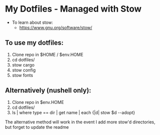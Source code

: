 # My Dotfiles - Managed with Stow
- To learn about stow: 
    - https://www.gnu.org/software/stow/

## To use my dotfiles:
1. Clone repo in $HOME / $env.HOME
2. cd dotfiles/
3. stow cargo
4. stow config
5. stow fonts
    
## Alternatively (nushell only):
1. Clone repo in $env.HOME 
2. cd dotfiles/
3. ls | where type == dir | get name | each {|d| stow $d --adopt}

The alternative method will work in the event I add more stow'd directories, but forget to update the readme
    
